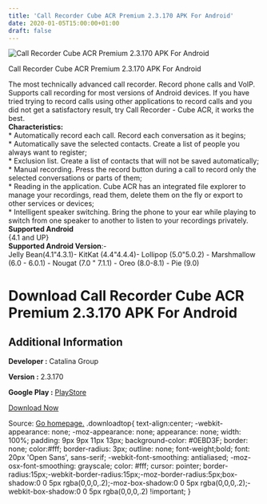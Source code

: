 ```yaml
---
title: 'Call Recorder Cube ACR Premium 2.3.170 APK For Android'
date: 2020-01-05T15:00:00+01:00
draft: false
---
```


![Call Recorder Cube ACR Premium 2.3.170 APK For Android](https://i1.wp.com/apkhome.net/wp-content/uploads/2020/01/Call-Recorder-Cube-ACR-Premium-2.3.170.png "Call Recorder Cube ACR Premium 2.3.170 APK For Android")

  

Call Recorder Cube ACR Premium 2.3.170 APK For Android

The most technically advanced call recorder. Record phone calls and VoIP. Supports call recording for most versions of Android devices. If you have tried trying to record calls using other applications to record calls and you did not get a satisfactory result, try Call Recorder - Cube ACR, it works the best.  
**Characteristics:**  
\* Automatically record each call. Record each conversation as it begins;  
\* Automatically save the selected contacts. Create a list of people you always want to register;  
\* Exclusion list. Create a list of contacts that will not be saved automatically;  
\* Manual recording. Press the record button during a call to record only the selected conversations or parts of them;  
\* Reading in the application. Cube ACR has an integrated file explorer to manage your recordings, read them, delete them on the fly or export to other services or devices;  
\* Intelligent speaker switching. Bring the phone to your ear while playing to switch from one speaker to another to listen to your recordings privately.  
**Supported Android**  
{4.1 and UP}  
**Supported Android Version**:-  
Jelly Bean(4.1"4.3.1)- KitKat (4.4"4.4.4)- Lollipop (5.0"5.0.2) - Marshmallow (6.0 - 6.0.1) - Nougat (7.0 " 7.1.1) - Oreo (8.0-8.1) - Pie (9.0)

Download Call Recorder Cube ACR Premium 2.3.170 APK For Android
===============================================================

Additional Information
----------------------

**Developer :** Catalina Group

**Version :** 2.3.170

**Google Play :** [PlayStore](https://play.google.com/store/apps/details?id=com.catalinagroup.callrecorder)

  

[Download Now](https://store4app.co/post/call-recorder-cube-acr-premium-2-3-170-apk-for-android_1578148480)

  
Source: [Go homepage.](https://store4app.co/post/call-recorder-cube-acr-premium-2-3-170-apk-for-android_1578148480) .downloadtop{ text-align:center; -webkit-appearance: none; -moz-appearance: none; appearance: none; width: 100%; padding: 9px 9px 11px 13px; background-color: #0EBD3F; border: none; color:#fff; border-radius: 3px; outline: none; font-weight;bold; font: 20px 'Open Sans', sans-serif; -webkit-font-smoothing: antialiased; -moz-osx-font-smoothing: grayscale; color: #fff; cursor: pointer; border-radius:15px;-webkit-border-radius:15px;-moz-border-radius:5px;box-shadow:0 0 5px rgba(0,0,0,.2);-moz-box-shadow:0 0 5px rgba(0,0,0,.2);-webkit-box-shadow:0 0 5px rgba(0,0,0,.2) !important; }